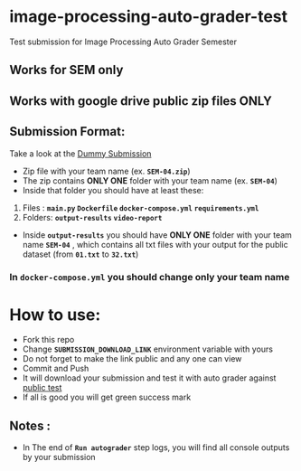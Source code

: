# image-processing-auto-grader-test
Test submission for Image Processing Auto Grader Semester

## Works for SEM only
## Works with google drive public zip files ONLY

## Submission Format:
Take a look at the [Dummy Submission](https://drive.google.com/file/d/1pymbF9G1J4eJZ20kEgRSI_Jbw1GHpRVQ)

- Zip file with your team name (ex. **`SEM-04.zip`**)
- The zip contains **ONLY ONE** folder with your team name (ex. **`SEM-04`**)
- Inside that folder you should have at least these:
1. Files : **`main.py` `Dockerfile` `docker-compose.yml` `requirements.yml`**
2. Folders: **`output-results` `video-report`**
- Inside **`output-results`** you should have **ONLY ONE** folder with your team name **`SEM-04`** , which contains all txt files with your output for the public dataset (from **`01.txt`** to **`32.txt`**)

### In **`docker-compose.yml`** you should change only your team name


# How to use:
- Fork this repo
- Change **`SUBMISSION_DOWNLOAD_LINK`** environment variable with yours
- Do not forget to make the link public and any one can view
- Commit and Push
- It will download your submission and test it with auto grader against [public test](https://drive.google.com/file/d/19Q0H_ptIdAvEbFzgfRRJV312lVoBjfRL)
- If all is good you will get green success mark

## Notes :
- In The end of **`Run autograder`** step logs, you will find all console outputs by your submission
